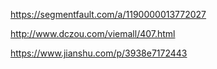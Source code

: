 https://segmentfault.com/a/1190000013772027

http://www.dczou.com/viemall/407.html

https://www.jianshu.com/p/3938e7172443